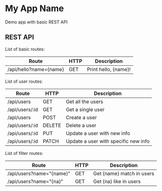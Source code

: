 # My App Name
Demo app with basic REST API

## REST API
List of basic routes:

Route | HTTP | Description
---|---|---
/api/hello?name={name}|GET|Print hello, {name}!

List of user routes:

Route|HTTP|Description
---|---|---
/api/users|GET|Get all the users
/api/users/:id|GET|Get a single user
/api/users|POST|Create a user
/api/users/:id|DELETE|Delete a user
/api/users/:id|PUT|Update a user with new info
/api/users/:id|PATCH|Update a user with specific new info

List of filter routes:

Route|HTTP|Description
---|---|---
/api/users?name="{name}"|GET|Get {name} match in users
/api/users?name="{na}"|GET|Get {na} like in users